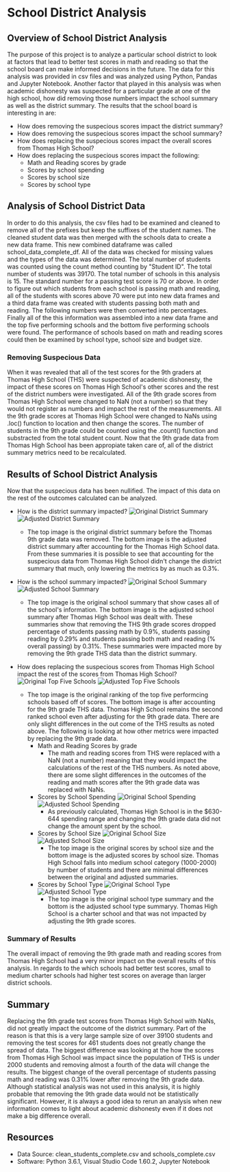 # School District Analysis

## Overview of School District Analysis

The purpose of this project is to analyze a particular school district to look at factors that lead to better test scores in math and reading so that the school board can make informed decisions in the future. The data for this analysis was provided in csv files and was analyzed using Python, Pandas and Jupyter Notebook. Another factor that played in this analysis was when academic dishonesty was suspected for a particular grade at one of the high school, how did removing those numbers impact the school summary as well as the district summary. The results that the school board is interesting in are:

- How does removing the suspecious scores impact the district summary?
- How does removing the suspecious scores impact the school summary?
- How does replacing the suspecious scores impact the overall scores from Thomas High School?
- How does replacing the suspecious scores impact the following:
  - Math and Reading scores by grade
  - Scores by school spending
  - Scores by school size
  - Scores by school type

## Analysis of School District Data

In order to do this analysis, the csv files had to be examined and cleaned to remove all of the prefixes but keep the suffixes of the student names. The cleaned student data was then merged with the schools data to create a new data frame. This new combined dataframe was called school_data_complete_df. All of the data was checked for missing values and the types of the data was determined. The total number of students was counted using the count method counting by "Student ID". The total number of students was 39170. The total number of schools in this analysis is 15. The standard number for a passing test score is 70 or above. In order to figure out which students from each school is passing math and reading, all of the students with scores above 70 were put into new data frames and a third data frame was created with students passing both math and reading. The following numbers were then converted into percentages. Finally all of the this information was assembled into a new data frame and the top five performing schools and the bottom five performing schools were found. The performance of schools based on math and reading scores could then be examined by school type, school size and budget size.

### Removing Suspecious Data

When it was revealed that all of the test scores for the 9th graders at Thomas High School (THS) were suspected of academic dishonesty, the impact of these scores on Thomas High School's other scores and the rest of the district numbers were investigated. All of the 9th grade scores from Thomas High School were changed to NaN (not a number) so that they would not register as numbers and impact the rest of the measurements. All the 9th grade scores at Thomas High School were changed to NaNs using .loc() function to location and then change the scores. The number of students in the 9th grade could be counted using the .count() function and substracted from the total student count. Now that the 9th grade data from Thomas High School has been appropiate taken care of, all of the district summary metrics need to be recalculated.

## Results of School District Analysis

Now that the suspecious data has been nullified. The impact of this data on the rest of the outcomes calculated can be analyzed.

- How is the district summary impacted?
![Original District Summary](</Users/leahikenberry/Desktop/DU_DATA_Analytics/School_District_Analysis/Resources/Original_District_Sum.png>)
![Adjusted District Summary](</Users/leahikenberry/Desktop/DU_DATA_Analytics/School_District_Analysis/Resources/Adjusted_District_Sum.png>)
  - The top image is the original district summary before the Thomas 9th grade data was removed. The bottom image is the adjusted district summary after accounting for the Thomas High School data. From these summaries it is possible to see that accounting for the suspecious data from Thomas High School didn't change the district summary that much, only lowering the metrics by as much as 0.3%.

- How is the school summary impacted?
![Original School Summary](</Users/leahikenberry/Desktop/DU_DATA_Analysis/Resources/Original_THS_Sum.png>)
![Adjusted School Summary](</Users/leahikenberry/Desktop/DU_DATA_Analysis/Resources/Adjusted_THS_Sum.png>)
  - The top image is the original school summary that show cases all of the school's information. The bottom image is the adjusted school summary after Thomas High School was dealt with. These summaries show that removing the THS 9th grade scores dropped percentage of students passing math by 0.9%, students passing reading by 0.29% and students passing both math and reading (% overall passing) by 0.31%. These summaries were impacted more by removing the 9th grade THS data than the district summary.
- How does replacing the suspecious scores from Thomas High School impact the rest of the scores from Thomas High School?
![Original Top Five Schools](</Users/leahikenberry/Desktop/DU_DATA_Analysis/School_District_Analysis/Resources/Original_Top_Five_Schools.png>)
![Adjusted Top Five Schools](</Users/leahikenberry/Desktop/DU_DATA_Analysis/School_District_Analysis/Resources/Adjusted_Top_Five_Schools.png>)
  - The top image is the original ranking of the top five performcing schools based off of scores. The bottom image is after accounting for the 9th grade THS data. Thomas High School remains the second ranked school even after adjusting for the 9th grade data. There are only slight differences in the out come of the THS results as noted above. The following is looking at how other metrics were impacted by replacing the 9th grade data.
    - Math and Reading Scores by grade
      - The math and reading scores from THS were replaced with a NaN (not a number) meaning that they would impact the calculations of the rest of the THS numbers. As noted above, there are some slight differences in the outcomes of the reading and math scores after the 9th grade data was replaced with NaNs.
    - Scores by School Spending
    ![Original School Spending](</Users/Desktop/DU_DATA_Analysis/School_District_Analysis/Resources/Original_School_Spend.png>)
    ![Adjusted School Spending](</Users/Desktop/DU_DATA_Analysis/School_District_Analysis/Resources/Adjusted_School_Spend.png>)
      - As previously calculated, Thomas High School is in the $630-644 spending range and changing the 9th grade data did not change the amount spent by the school.
    - Scores by School Size
    ![Original School Size](</Users/Desktop/leahikenberry/DU_DATA_Analysis/School_District_Analysis/Resources/Original_School_Size.png>)
    ![Adjusted School Size](</Users/leahikenberry/Desktop/DU_DATA_Analysis/School_District_Analysis/Resources/Adjusted_School_Size.png>)
      - The top image is the original scores by school size and the bottom image is the adjusted scores by school size. Thomas High School falls into medium school category (1000-2000) by number of students and there are minimal differences between the original and adjusted summaries.
    - Scores by School Type
    ![Original School Type](</Users/leahikenberry/Desktop/DU_DATA_Analysis/School_District_Analysis/Resources/Original_School_Type.png>)
    ![Adjusted School Type](</Users/leahikenberry/Desktop/DU_DATA_Analysis/School_District_Analysis/Resources/Adjusted_School_Size.png>)
      - The top image is the original school type summary and the bottom is the adjusted school type summaryy. Thomas High School is a charter school and that was not impacted by adjusting the 9th grade scores.

### Summary of Results

The overall impact of removing the 9th grade math and reading scores from Thomas High School had a very minor impact on the overall results of this analysis. In regards to the which schools had better test scores, small to medium charter schools had higher test scores on average than larger district schools.

## Summary

Replacing the 9th grade test scores from Thomas High School with NaNs, did not greatly impact the outcome of the district summary. Part of the reason is that this is a very large sample size of over 39100 students and removing the test scores for 461 students does not greatly change the spread of data. The biggest difference was looking at the how the scores from Thomas High School was impact since the population of THS is under 2000 students and removing almost a fourth of the data will change the results. The biggest change of the overall percentage of students passing math and reading was 0.31% lower after removing the 9th grade data. Although statistical analysis was not used in this analysis, it is highly probable that removing the 9th grade data would not be statistically significant. However, it is always a good idea to rerun an analysis when new information comes to light about academic dishonesty even if it does not make a big difference overall.

## Resources

- Data Source: clean_students_complete.csv and schools_complete.csv
- Software: Python 3.6.1, Visual Studio Code 1.60.2, Jupyter Notebook
